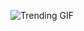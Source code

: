 ![Trending GIF](https://media2.giphy.com/media/v1.Y2lkPThiYjIxNzcyaDBsdmpmcWdzNDl6eng0M2k1cXB2ZjluczR5OXk1N25za3d6M3o2bCZlcD12MV9naWZzX3NlYXJjaCZjdD1n/YQitE4YNQNahy/giphy.gif)
